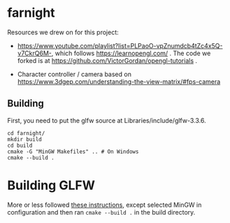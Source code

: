 # farnight

Resources we drew on for this project:

- https://www.youtube.com/playlist?list=PLPaoO-vpZnumdcb4tZc4x5Q-v7CkrQ6M-, which follows https://learnopengl.com/ . The code we forked is at https://github.com/VictorGordan/opengl-tutorials .

- Character controller / camera based on https://www.3dgep.com/understanding-the-view-matrix/#fps-camera


## Building

First, you need to put the glfw source at Libraries/include/glfw-3.3.6.

    cd farnight/
    mkdir build
    cd build 
    cmake -G "MinGW Makefiles" .. # On Windows
    cmake --build .

# Building GLFW

More or less followed [these instructions](https://youtu.be/XpBGwZNyUh0?t=155), except selected MinGW in configuration and then ran `cmake --build .` in the build directory.
